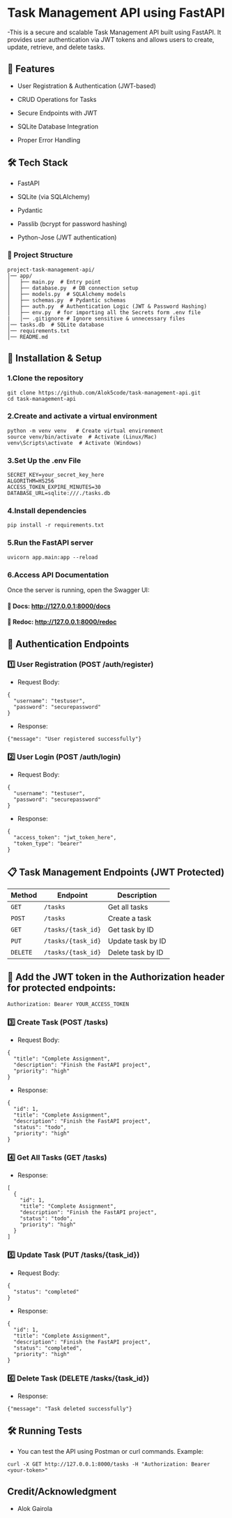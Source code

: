 #  Task Management API using FastAPI
-This is a secure and scalable Task Management API built using FastAPI. It provides user authentication via JWT tokens and allows users to create, update, retrieve, and delete tasks.

## 📌 Features
- User Registration & Authentication (JWT-based)

- CRUD Operations for Tasks

- Secure Endpoints with JWT

- SQLite Database Integration

- Proper Error Handling

## 🛠 Tech Stack

- FastAPI

- SQLite (via SQLAlchemy)

- Pydantic

- Passlib (bcrypt for password hashing)

- Python-Jose (JWT authentication)

### 📂 Project Structure
```
project-task-management-api/
│── app/
│   ├── main.py  # Entry point
│   ├── database.py  # DB connection setup
│   ├── models.py  # SQLAlchemy models
│   ├── schemas.py  # Pydantic schemas
│   ├── auth.py  # Authentication Logic (JWT & Password Hashing)
│   ├── env.py  # for importing all the Secrets form .env file 
|   │── .gitignore # Ignore sensitive & unnecessary files
│── tasks.db  # SQLite database
│── requirements.txt
│── README.md
```

## 🔧 Installation & Setup

### 1.Clone the repository
```
git clone https://github.com/Alok5code/task-management-api.git
cd task-management-api
```

### 2.Create and activate a virtual environment
```
python -m venv venv   # Create virtual environment
source venv/bin/activate  # Activate (Linux/Mac)
venv\Scripts\activate  # Activate (Windows)
```
### 3.Set Up the .env File
```
SECRET_KEY=your_secret_key_here
ALGORITHM=HS256
ACCESS_TOKEN_EXPIRE_MINUTES=30
DATABASE_URL=sqlite:///./tasks.db
```
### 4.Install dependencies
```
pip install -r requirements.txt
```
### 5.Run the FastAPI server
```
uvicorn app.main:app --reload
```
### 6.Access API Documentation

Once the server is running, open the Swagger UI:

#### 🚀 Docs: http://127.0.0.1:8000/docs

#### 📜 Redoc: http://127.0.0.1:8000/redoc



## 🔑 Authentication Endpoints

### 1️⃣ User Registration (POST /auth/register)
- Request Body:

```
{
  "username": "testuser",
  "password": "securepassword"
}
```
- Response:

```
{"message": "User registered successfully"}
```

### 2️⃣ User Login (POST /auth/login)
- Request Body:

```
{
  "username": "testuser",
  "password": "securepassword"
}
```
- Response:

```
{
  "access_token": "jwt_token_here",
  "token_type": "bearer"
}
```
## 📋 Task Management Endpoints (JWT Protected)

| Method   | Endpoint           | Description       |
| -------- | ------------------ | ----------------- |
| `GET`    | `/tasks`           | Get all tasks     |
| `POST`   | `/tasks`           | Create a task     |
| `GET`    | `/tasks/{task_id}` | Get task by ID    |
| `PUT`    | `/tasks/{task_id}` | Update task by ID |
| `DELETE` | `/tasks/{task_id}` | Delete task by ID |

## 🔹 Add the JWT token in the Authorization header for protected endpoints:
```
Authorization: Bearer YOUR_ACCESS_TOKEN
```

### 3️⃣ Create Task (POST /tasks)
- Request Body:

```
{
  "title": "Complete Assignment",
  "description": "Finish the FastAPI project",
  "priority": "high"
}
```
- Response:

```
{
  "id": 1,
  "title": "Complete Assignment",
  "description": "Finish the FastAPI project",
  "status": "todo",
  "priority": "high"
}
```
### 4️⃣ Get All Tasks (GET /tasks)

- Response:
```
[
  {
    "id": 1,
    "title": "Complete Assignment",
    "description": "Finish the FastAPI project",
    "status": "todo",
    "priority": "high"
  }
]
```
### 5️⃣ Update Task (PUT /tasks/{task_id})
- Request Body:

```
{
  "status": "completed"
}
```
- Response:

```
{
  "id": 1,
  "title": "Complete Assignment",
  "description": "Finish the FastAPI project",
  "status": "completed",
  "priority": "high"
}
```
### 6️⃣ Delete Task (DELETE /tasks/{task_id})

- Response:
```
{"message": "Task deleted successfully"}
```

## 🛠 Running Tests
- You can test the API using Postman or curl commands.
Example:
```
curl -X GET http://127.0.0.1:8000/tasks -H "Authorization: Bearer <your-token>"
```
## Credit/Acknowledgment
- Alok Gairola
